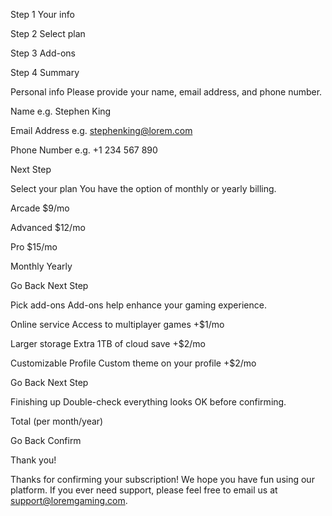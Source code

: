 <!-- Sidebar start -->

Step 1
Your info

Step 2
Select plan

Step 3
Add-ons

Step 4
Summary

<!-- Sidebar end -->

<!-- Step 1 start -->

Personal info
Please provide your name, email address, and phone number.

Name
e.g. Stephen King

Email Address
e.g. stephenking@lorem.com

Phone Number
e.g. +1 234 567 890

Next Step

<!-- Step 1 end -->

<!-- Step 2 start -->

Select your plan
You have the option of monthly or yearly billing.

Arcade
$9/mo

Advanced
$12/mo

Pro
$15/mo

Monthly
Yearly

Go Back
Next Step

<!-- Step 2 end -->

<!-- Step 3 start -->

Pick add-ons
Add-ons help enhance your gaming experience.

Online service
Access to multiplayer games
+$1/mo

Larger storage
Extra 1TB of cloud save
+$2/mo

Customizable Profile
Custom theme on your profile
+$2/mo

Go Back
Next Step

<!-- Step 3 end -->

<!-- Step 4 start -->

Finishing up
Double-check everything looks OK before confirming.

<!-- Dynamically add subscription and add-on selections here -->

Total (per month/year)

Go Back
Confirm

<!-- Step 4 end -->

<!-- Step 5 start -->

Thank you!

Thanks for confirming your subscription! We hope you have fun 
using our platform. If you ever need support, please feel free 
to email us at support@loremgaming.com.

<!-- Step 5 end -->
